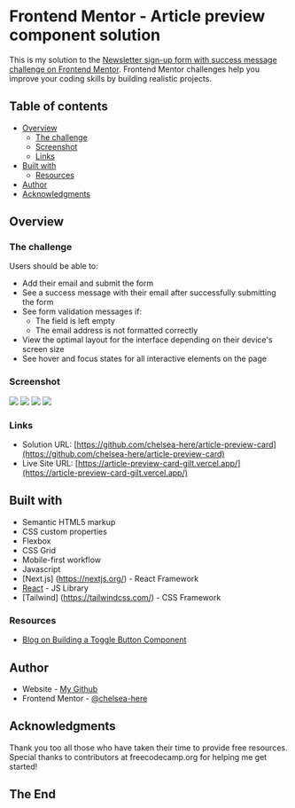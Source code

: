 # Frontend Mentor - Article preview component solution

This is my solution to the [Newsletter sign-up form with success message challenge on Frontend Mentor](https://www.frontendmentor.io/challenges/newsletter-signup-form-with-success-message-3FC1AZbNrv). Frontend Mentor challenges help you improve your coding skills by building realistic projects.

## Table of contents

- [Overview](#overview)
  - [The challenge](#the-challenge)
  - [Screenshot](#screenshot)
  - [Links](#links)
- [Built with](#built-with)
  - [Resources](#resources)
- [Author](#author)
- [Acknowledgments](#acknowledgments)

## Overview

### The challenge

Users should be able to:

- Add their email and submit the form
- See a success message with their email after successfully submitting the form
- See form validation messages if:
  - The field is left empty
  - The email address is not formatted correctly
- View the optimal layout for the interface depending on their device's screen size
- See hover and focus states for all interactive elements on the page

### Screenshot

![](./public/screenshot%20desktop.jpeg)
![](./public/screenshot%20desktop-active.jpeg)
![](./public/screenshot%20mobile.jpeg)
![](./public/screenshot%20mobile-active.jpeg)

### Links

- Solution URL: [https://github.com/chelsea-here/article-preview-card](https://github.com/chelsea-here/article-preview-card)
- Live Site URL: [https://article-preview-card-gilt.vercel.app/](https://article-preview-card-gilt.vercel.app/)

## Built with

- Semantic HTML5 markup
- CSS custom properties
- Flexbox
- CSS Grid
- Mobile-first workflow
- Javascript
- [Next.js] (https://nextjs.org/) - React Framework
- [React](https://reactjs.org/) - JS Library
- [Tailwind] (https://tailwindcss.com/) - CSS Framework

### Resources

- [Blog on Building a Toggle Button Component](https://www.dhiwise.com/post/react-toggle-button-a-journey-from-creation-to-customization)

## Author

- Website - [My Github](https://github.com/chelsea-here)
- Frontend Mentor - [@chelsea-here](https://www.frontendmentor.io/profile/chelsea-here)

## Acknowledgments

Thank you too all those who have taken their time to provide free resources. Special thanks to contributors at freecodecamp.org for helping me get started!

## The End

```

```
